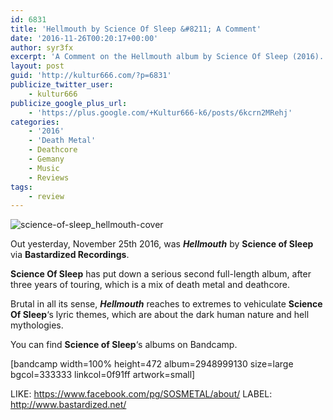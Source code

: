 ```yaml
---
id: 6831
title: 'Hellmouth by Science Of Sleep &#8211; A Comment'
date: '2016-11-26T00:20:17+00:00'
author: syr3fx
excerpt: 'A Comment on the Hellmouth album by Science Of Sleep (2016).'
layout: post
guid: 'http://kultur666.com/?p=6831'
publicize_twitter_user:
    - kultur666
publicize_google_plus_url:
    - 'https://plus.google.com/+Kultur666-k6/posts/6kcrn2MRehj'
categories:
    - '2016'
    - 'Death Metal'
    - Deathcore
    - Gemany
    - Music
    - Reviews
tags:
    - review
---
```


![science-of-sleep_hellmouth-cover](http://localhost:8080/wp-content/uploads/2016/11/science-of-sleep_hellmouth-cover.jpg)

Out yesterday, November 25th 2016, was ***Hellmouth*** by **Science of Sleep** via **Bastardized Recordings**.

**Science Of Sleep** has put down a serious second full-length album, after three years of touring, which is a mix of death metal and deathcore.

Brutal in all its sense, ***Hellmouth*** reaches to extremes to vehiculate **Science Of Sleep**‘s lyric themes, which are about the dark human nature and hell mythologies.

You can find **Science of Sleep**‘s albums on Bandcamp.

\[bandcamp width=100% height=472 album=2948999130 size=large bgcol=333333 linkcol=0f91ff artwork=small\]

LIKE: <https://www.facebook.com/pg/SOSMETAL/about/>
LABEL: <http://www.bastardized.net/>